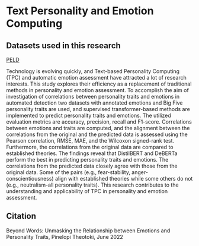 # Text Personality and Emotion Computing

## Datasets used in this research
[PELD](https://github.com/preke/PELD)

Technology is evolving quickly, and Text-based Personality Computing (TPC) and automatic emotion assessment have attracted a lot of research interests. This study explores their efficiency as a replacement of traditional methods in personality and emotion assessment. To accomplish the aim of investigation of correlations between personality traits and emotions in automated detection two datasets with annotated emotions and Big Five personality traits are used, and supervised transformer-based methods are implemented to predict personality traits and emotions. The utilized evaluation metrics are accuracy, precision, recall and F1-score. Correlations between emotions and traits are computed, and the alignment between the correlations from the original and the predicted data is assessed using the Pearson correlation, RMSE, MAE, and the Wilcoxon signed-rank test. Furthermore, the correlations from the original data are compared to established theories. The findings reveal that DistilBERT and DeBERTa perform the best in predicting personality traits and emotions. The correlations from the predicted data closely agree with those from the original data. Some of the pairs (e.g., fear-stability, anger-conscientiousness) align with established theories while some others do not (e.g., neutralism-all personality traits). This research contributes to the understanding and applicability of TPC in personality and emotion assessment.

## Citation
Beyond Words: Unmasking the Relationship between Emotions and Personality Traits, Pinelopi Theotoki,  June 2022
